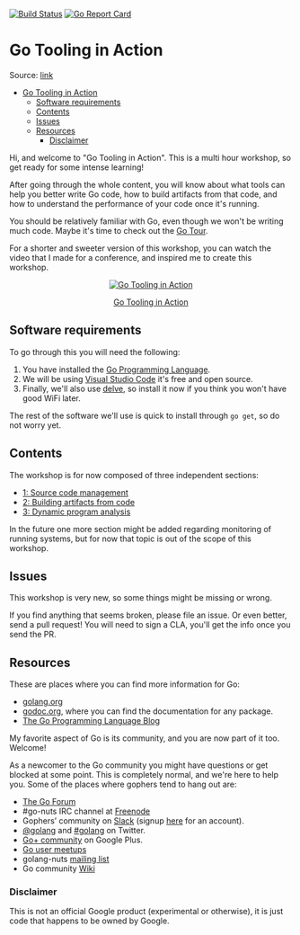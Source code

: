 [![Build Status](https://travis-ci.org/campoy/go-tooling-workshop.svg?branch=master)](https://travis-ci.org/campoy/go-tooling-workshop) [![Go Report Card](https://goreportcard.com/badge/github.com/campoy/go-tooling-workshop)](https://goreportcard.com/report/github.com/campoy/go-tooling-workshop)

# Go Tooling in Action

Source: [link](https://github.com/campoy/go-tooling-workshop)

- [Go Tooling in Action](#go-tooling-in-action)
  - [Software requirements](#software-requirements)
  - [Contents](#contents)
  - [Issues](#issues)
  - [Resources](#resources)
    - [Disclaimer](#disclaimer)

Hi, and welcome to "Go Tooling in Action". This is a multi hour workshop,
so get ready for some intense learning!

After going through the whole content, you will know about what tools can
help you better write Go code, how to build artifacts from that code, and
how to understand the performance of your code once it's running.

You should be relatively familiar with Go, even though we won't be writing
much code. Maybe it's time to check out the [Go Tour](https://tour.golang.org).

For a shorter and sweeter version of this workshop, you can watch the video
that I made for a conference, and inspired me to create this workshop.

<div style="text-align:center">
    <a href="https://www.youtube.com/watch?v=uBjoTxosSys">
        <img src="https://img.youtube.com/vi/uBjoTxosSys/0.jpg" alt="Go Tooling in Action">
        <p>Go Tooling in Action</p>
    </a>
</div>

## Software requirements

To go through this you will need the following:

1. You have installed the [Go Programming Language](https://golang.org).
1. We will be using [Visual Studio Code](https://code.visualstudio.com/) it's free and open source.
1. Finally, we'll also use [delve](https://github.com/derekparker/delve/tree/master/Documentation/installation), so install it now if you think you won't have good WiFi later.

The rest of the software we'll use is quick to install through `go get`, so
do not worry yet.

## Contents

The workshop is for now composed of three independent sections:

- [1: Source code management](Resources/GoToolsWorkshop/1-source-code/README.md)
- [2: Building artifacts from code](Resources/GoToolsWorkshop/2-building-artifacts/README.md)
- [3: Dynamic program analysis](Resources/GoToolsWorkshop/3-dynamic-analysis/README.md)

In the future one more section might be added regarding monitoring of running
systems, but for now that topic is out of the scope of this workshop.

## Issues

This workshop is very new, so some things might be missing or wrong.

If you find anything that seems broken, please file an issue. Or even better,
send a pull request! You will need to sign a CLA, you'll get the info once
you send the PR.

## Resources

These are places where you can find more information for Go:

- [golang.org](https://golang.org)
- [godoc.org](https://godoc.org), where you can find the documentation for any package.
- [The Go Programming Language Blog](https://blog.golang.org)

My favorite aspect of Go is its community, and you are now part of it too. Welcome!

As a newcomer to the Go community you might have questions or get blocked at some point.
This is completely normal, and we're here to help you.
Some of the places where gophers tend to hang out are:

- [The Go Forum](https://forum.golangbridge.org/)
- #go-nuts IRC channel at [Freenode](https://freenode.net/)
- Gophers’ community on [Slack](https://gophers.slack.com/messages/general/) (signup [here](https://invite.slack.golangbridge.org/) for an account).
- [@golang](https://twitter.com/golang) and [#golang](https://twitter.com/search?q=%23golang) on Twitter.
- [Go+ community](https://plus.google.com/u/1/communities/114112804251407510571) on Google Plus.
- [Go user meetups](https://go-meetups.appspot.com/)
- golang-nuts [mailing list](https://groups.google.com/forum/?fromgroups#!forum/golang-nuts)
- Go community [Wiki](https://github.com/golang/go/wiki)

### Disclaimer

This is not an official Google product (experimental or otherwise), it is just
code that happens to be owned by Google.

